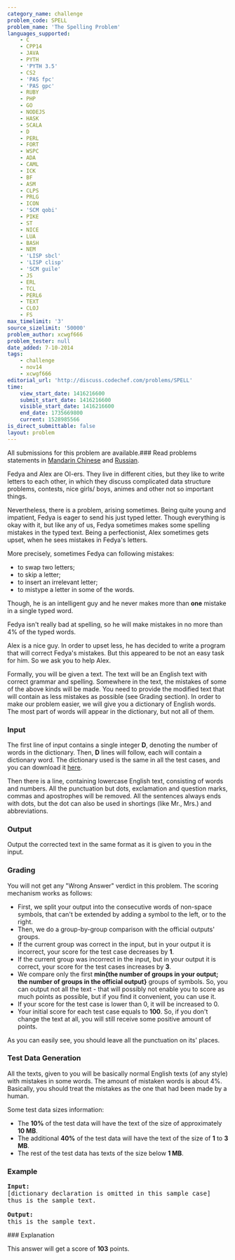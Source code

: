 ```yaml
---
category_name: challenge
problem_code: SPELL
problem_name: 'The Spelling Problem'
languages_supported:
    - C
    - CPP14
    - JAVA
    - PYTH
    - 'PYTH 3.5'
    - CS2
    - 'PAS fpc'
    - 'PAS gpc'
    - RUBY
    - PHP
    - GO
    - NODEJS
    - HASK
    - SCALA
    - D
    - PERL
    - FORT
    - WSPC
    - ADA
    - CAML
    - ICK
    - BF
    - ASM
    - CLPS
    - PRLG
    - ICON
    - 'SCM qobi'
    - PIKE
    - ST
    - NICE
    - LUA
    - BASH
    - NEM
    - 'LISP sbcl'
    - 'LISP clisp'
    - 'SCM guile'
    - JS
    - ERL
    - TCL
    - PERL6
    - TEXT
    - CLOJ
    - FS
max_timelimit: '3'
source_sizelimit: '50000'
problem_author: xcwgf666
problem_tester: null
date_added: 7-10-2014
tags:
    - challenge
    - nov14
    - xcwgf666
editorial_url: 'http://discuss.codechef.com/problems/SPELL'
time:
    view_start_date: 1416216600
    submit_start_date: 1416216600
    visible_start_date: 1416216600
    end_date: 1735669800
    current: 1528985566
is_direct_submittable: false
layout: problem
---
```

All submissions for this problem are available.###  Read problems statements in [Mandarin Chinese](http://www.codechef.com/download/translated/NOV14/mandarin/SPELL.pdf) and [Russian](http://www.codechef.com/download/translated/NOV14/russian/SPELL.pdf).

Fedya and Alex are OI-ers. They live in different cities, but they like to write letters to each other, in which they discuss complicated data structure problems, contests, nice girls/ boys, animes and other not so important things.

Nevertheless, there is a problem, arising sometimes. Being quite young and impatient, Fedya is eager to send his just typed letter. Though everything is okay with it, but like any of us, Fedya sometimes makes some spelling mistakes in the typed text. Being a perfectionist, Alex sometimes gets upset, when he sees mistakes in Fedya's letters.

More precisely, sometimes Fedya can following mistakes:

- to swap two letters;
- to skip a letter;
- to insert an irrelevant letter;
- to mistype a letter in some of the words.


Though, he is an intelligent guy and he never makes more than **one** mistake in a single typed word.

Fedya isn't really bad at spelling, so he will make mistakes in no more than 4% of the typed words.

Alex is a nice guy. In order to upset less, he has decided to write a program that will correct Fedya's mistakes. But this appeared to be not an easy task for him. So we ask you to help Alex.

Formally, you will be given a text. The text will be an English text with correct grammar and spelling. Somewhere in the text, the mistakes of some of the above kinds will be made. You need to provide the modified text that will contain as less mistakes as possible (see Grading section). In order to make our problem easier, we will give you a dictionary of English words. The most part of words will appear in the dictionary, but not all of them.

### Input

The first line of input contains a single integer **D**, denoting the number of words in the dictionary. Then, **D** lines will follow, each will contain a dictionary word. The dictionary used is the same in all the test cases, and you can download it [here](http://www.codechef.com/download/NOV14/SPELL_dict.txt).

Then there is a line, containing lowercase English text, consisting of words and numbers. All the punctuation but dots, exclamation and question marks, commas and apostrophes will be removed. All the sentences always ends with dots, but the dot can also be used in shortings (like Mr., Mrs.) and abbreviations.

### Output

Output the corrected text in the same format as it is given to you in the input.

### Grading

You will not get any "Wrong Answer" verdict in this problem. The scoring mechanism works as follows:

- First, we split your output into the consecutive words of non-space symbols, that can't be extended by adding a symbol to the left, or to the right.
- Then, we do a group-by-group comparison with the official outputs' groups.
- If the current group was correct in the input, but in your output it is incorrect, your score for the test case decreases by **1**.
- If the current group was incorrect in the input, but in your output it is correct, your score for the test cases increases by **3**.
- We compare only the first **min{the number of groups in your output; the number of groups in the official output}** groups of symbols. So, you can output not all the text - that will possibly not enable you to score as much points as possible, but if you find it convenient, you can use it.
- If your score for the test case is lower than 0, it will be increased to 0.
- Your initial score for each test case equals to **100**. So, if you don't change the text at all, you will still receive some positive amount of points.

As you can easily see, you should leave all the punctuation on its' places.

### Test Data Generation

All the texts, given to you will be basically normal English texts (of any style) with mistakes in some words. The amount of mistaken words is about 4%. Basically, you should treat the mistakes as the one that had been made by a human.

Some test data sizes information:

- The **10%** of the test data will have the text of the size of approximately **10 MB**.
- The additional **40%** of the test data will have the text of the size of **1** to **3 MB**.
- The rest of the test data has texts of the size below **1 MB**.

### Example

<pre><b>Input:</b>
[dictionary declaration is omitted in this sample case]
thus is the sample text.

<b>Output:</b>
this is the sample text.
</pre>### Explanation

This answer will get a score of **103** points.
